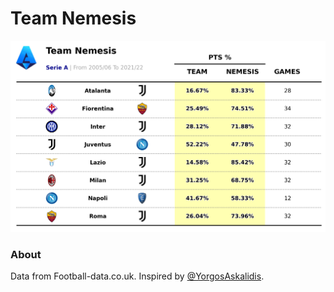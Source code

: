 # Team Nemesis

![team-nemesis](figures/team-nemesis-serieA.png)

### About

Data from Football-data.co.uk. Inspired by [@YorgosAskalidis](https://towardsdatascience.com/whats-your-soccer-team-s-nemesis-30d95c4f9b15).